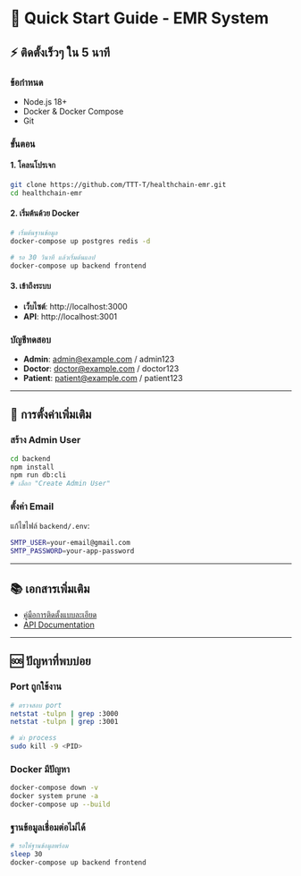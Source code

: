 # 🚀 Quick Start Guide - EMR System

## ⚡ ติดตั้งเร็วๆ ใน 5 นาที

### ข้อกำหนด
- Node.js 18+
- Docker & Docker Compose
- Git

### ขั้นตอน

#### 1. โคลนโปรเจก
```bash
git clone https://github.com/TTT-T/healthchain-emr.git
cd healthchain-emr
```

#### 2. เริ่มต้นด้วย Docker
```bash
# เริ่มต้นฐานข้อมูล
docker-compose up postgres redis -d

# รอ 30 วินาที แล้วเริ่มต้นแอป
docker-compose up backend frontend
```

#### 3. เข้าถึงระบบ
- **เว็บไซต์**: http://localhost:3000
- **API**: http://localhost:3001

### บัญชีทดสอบ
- **Admin**: admin@example.com / admin123
- **Doctor**: doctor@example.com / doctor123
- **Patient**: patient@example.com / patient123

---

## 🔧 การตั้งค่าเพิ่มเติม

### สร้าง Admin User
```bash
cd backend
npm install
npm run db:cli
# เลือก "Create Admin User"
```

### ตั้งค่า Email
แก้ไขไฟล์ `backend/.env`:
```bash
SMTP_USER=your-email@gmail.com
SMTP_PASSWORD=your-app-password
```

---

## 📚 เอกสารเพิ่มเติม
- [คู่มือการติดตั้งแบบละเอียด](SETUP_GUIDE.md)
- [API Documentation](http://localhost:3001/api-docs)

---

## 🆘 ปัญหาที่พบบ่อย

### Port ถูกใช้งาน
```bash
# ตรวจสอบ port
netstat -tulpn | grep :3000
netstat -tulpn | grep :3001

# ฆ่า process
sudo kill -9 <PID>
```

### Docker มีปัญหา
```bash
docker-compose down -v
docker system prune -a
docker-compose up --build
```

### ฐานข้อมูลเชื่อมต่อไม่ได้
```bash
# รอให้ฐานข้อมูลพร้อม
sleep 30
docker-compose up backend frontend
```
